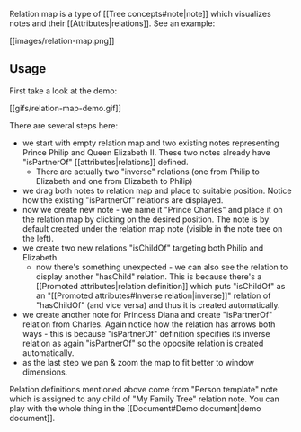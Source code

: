 Relation map is a type of [[Tree concepts#note|note]] which visualizes notes and their [[Attributes|relations]]. See an example:

[[images/relation-map.png]]

## Usage

First take a look at the demo:

[[gifs/relation-map-demo.gif]]

There are several steps here:

* we start with empty relation map and two existing notes representing Prince Philip and Queen Elizabeth II. These two notes already have "isPartnerOf" [[attributes|relations]] defined.
  * There are actually two "inverse" relations (one from Philip to Elizabeth and one from Elizabeth to Philip) 
* we drag both notes to relation map and place to suitable position. Notice how the existing "isPartnerOf" relations are displayed.
* now we create new note - we name it "Prince Charles" and place it on the relation map by clicking on the desired position. The note is by default created under the relation map note (visible in the note tree on the left).
* we create two new relations "isChildOf" targeting both Philip and Elizabeth
  * now there's something unexpected - we can also see the relation to display another "hasChild" relation. This is because there's a [[Promoted attributes|relation definition]] which puts "isChildOf" as an "[[Promoted attributes#Inverse relation|inverse]]" relation of "hasChildOf" (and vice versa) and thus it is created automatically.
* we create another note for Princess Diana and create "isPartnerOf" relation from Charles. Again notice how the relation has arrows both ways - this is because "isPartnerOf" definition specifies its inverse relation as again "isPartnerOf" so the opposite relation is created automatically.
* as the last step we pan & zoom the map to fit better to window dimensions.

Relation definitions mentioned above come from "Person template" note which is assigned to any child of "My Family Tree" relation note. You can play with the whole thing in the [[Document#Demo document|demo document]].